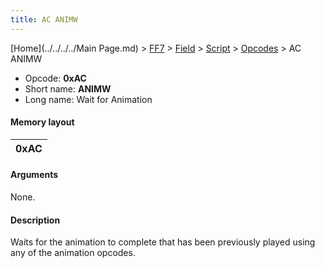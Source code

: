 ```yaml
---
title: AC ANIMW
---
```


[Home](../../../../Main Page.md) > [FF7](../../../../FF7.md) > [Field](../../../Field.md) > [Script](../../Script.md) > [Opcodes](../Opcodes.md) > AC ANIMW

-   Opcode: **0xAC**
-   Short name: **ANIMW**
-   Long name: Wait for Animation

#### Memory layout

| 0xAC |
|------|

#### Arguments

None.

#### Description

Waits for the animation to complete that has been previously played using any of the animation opcodes.
